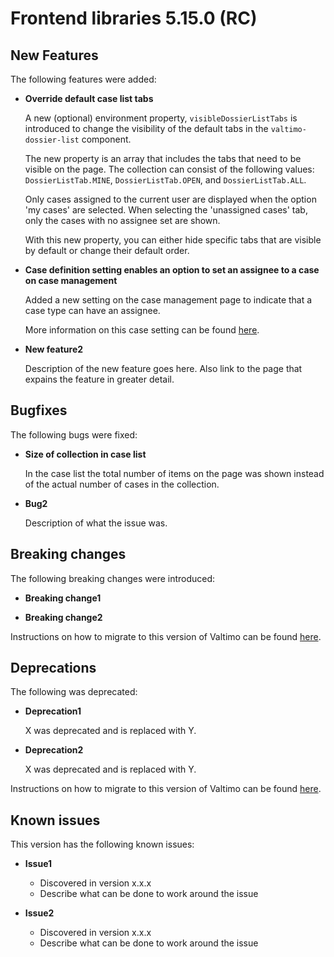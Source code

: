 # Frontend libraries 5.15.0 (RC)

## New Features

The following features were added:

* **Override default case list tabs**

  A new (optional) environment property, `visibleDossierListTabs` is introduced to change the visibility of the default tabs in the `valtimo-dossier-list` component.

  The new property is an array that includes the tabs that need to be visible on the page. The collection can consist of the following values: `DossierListTab.MINE`, `DossierListTab.OPEN`, and `DossierListTab.ALL`.

  Only cases assigned to the current user are displayed when the option 'my cases' are selected. When selecting the 'unassigned cases'  tab, only the cases with no assignee set are shown.

  With this new property, you can either hide specific tabs that are visible by default or change their default order.


* **Case definition setting enables an option to set an assignee to a case on case management**

  Added a new setting on the case management page to indicate that a case type can have an assignee.

  More information on this case setting can be found [here](/using-valtimo/document/assigning-a-user.md#how-to-configure-cases-to-be-assignable).

* **New feature2**

  Description of the new feature goes here.
  Also link to the page that expains the feature in greater detail.


## Bugfixes

The following bugs were fixed:

* **Size of collection in case list**

  In the case list the total number of items on the page was shown instead of the actual number of cases in the collection.

* **Bug2**

  Description of what the issue was.

## Breaking changes

The following breaking changes were introduced:

* **Breaking change1**

* **Breaking change2**

Instructions on how to migrate to this version of Valtimo can be found [here](migration.md).

## Deprecations

The following was deprecated:

* **Deprecation1**

  X was deprecated and is replaced with Y.
* **Deprecation2**

  X was deprecated and is replaced with Y.

Instructions on how to migrate to this version of Valtimo can be found [here](migration.md).

## Known issues

This version has the following known issues:

* **Issue1**
  * Discovered in version x.x.x
  * Describe what can be done to work around the issue

* **Issue2**
  * Discovered in version x.x.x
  * Describe what can be done to work around the issue
